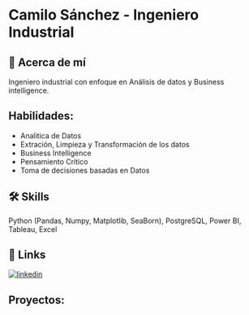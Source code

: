# Camilo Sánchez - Ingeniero Industrial




## 🚀 Acerca de mí
Ingeniero industrial con enfoque en Análisis de datos y Business intelligence. 

## Habilidades:

 - Analitica de Datos
 - Extración, Limpieza y Transformación de los datos
 - Business Intelligence
 - Pensamiento Crítico
 - Toma de decisiones basadas en Datos


## 🛠 Skills
Python (Pandas, Numpy, Matplotlib, SeaBorn), PostgreSQL, Power BI, Tableau, Excel


## 🔗 Links
[![linkedin](https://img.shields.io/badge/linkedin-0A66C2?style=for-the-badge&logo=linkedin&logoColor=white)](https://www.linkedin.com/in/camilosanchezacev)

## Proyectos:
